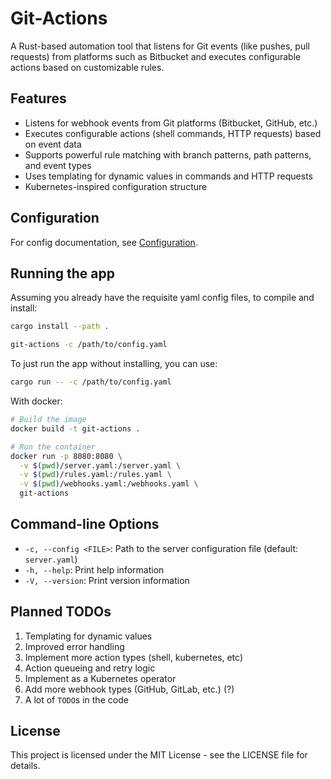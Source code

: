 # Git-Actions

A Rust-based automation tool that listens for Git events (like pushes, pull requests) from platforms such as Bitbucket
and executes configurable actions based on customizable rules.

## Features

- Listens for webhook events from Git platforms (Bitbucket, GitHub, etc.)
- Executes configurable actions (shell commands, HTTP requests) based on event data
- Supports powerful rule matching with branch patterns, path patterns, and event types
- Uses templating for dynamic values in commands and HTTP requests
- Kubernetes-inspired configuration structure

## Configuration

For config documentation, see [Configuration](docs/schema/README.md).

## Running the app

Assuming you already have the requisite yaml config files, to compile and install:

```bash
cargo install --path .

git-actions -c /path/to/config.yaml
```

To just run the app without installing, you can use:

```bash
cargo run -- -c /path/to/config.yaml
```

With docker:

```bash
# Build the image
docker build -t git-actions .

# Run the container
docker run -p 8080:8080 \
  -v $(pwd)/server.yaml:/server.yaml \
  -v $(pwd)/rules.yaml:/rules.yaml \
  -v $(pwd)/webhooks.yaml:/webhooks.yaml \
  git-actions
```

## Command-line Options

- `-c, --config <FILE>`: Path to the server configuration file (default: `server.yaml`)
- `-h, --help`: Print help information
- `-V, --version`: Print version information

## Planned TODOs

1. Templating for dynamic values
2. Improved error handling
3. Implement more action types (shell, kubernetes, etc)
4. Action queueing and retry logic
5. Implement as a Kubernetes operator
6. Add more webhook types (GitHub, GitLab, etc.) (?)
7. A lot of `TODO`s in the code

## License

This project is licensed under the MIT License - see the LICENSE file for details.
